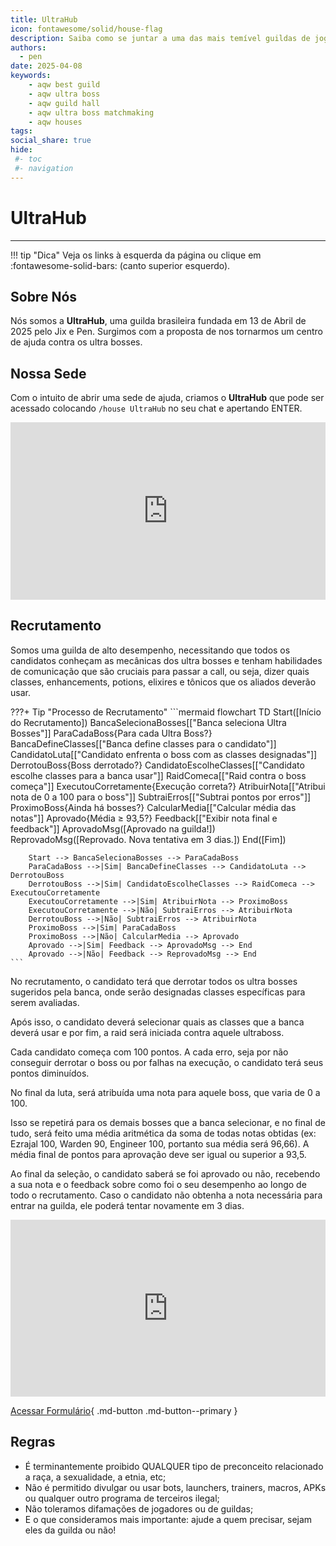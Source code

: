 ```yaml
---
title: UltraHub
icon: fontawesome/solid/house-flag
description: Saiba como se juntar a uma das mais temível guildas de jogadores endgame do AQWorlds.
authors:
  - pen
date: 2025-04-08
keywords:
    - aqw best guild
    - aqw ultra boss 
    - aqw guild hall
    - aqw ultra boss matchmaking
    - aqw houses
tags:
social_share: true
hide:
 #- toc
 #- navigation
---
```

# UltraHub
---
!!! tip "Dica"
    Veja os links à esquerda da página ou clique em :fontawesome-solid-bars: (canto superior esquerdo).

## Sobre Nós
Nós somos a **UltraHub**, uma guilda brasileira fundada em 13 de Abril de 2025 pelo Jix e Pen. Surgimos com a proposta de nos tornarmos um centro de ajuda contra os ultra bosses.

## Nossa Sede
Com o intuito de abrir uma sede de ajuda, criamos o **UltraHub** que pode ser acessado colocando `/house UltraHub` no seu chat e apertando ENTER.

<div style="position: relative; width: 100%; padding-bottom: 56.25%; height: 0; overflow: hidden;">
  <iframe 
    src="https://www.youtube.com/embed/Yc6KS2b2P7Y?si=Q_Lxz7nA6-6glzhX" 
    title="YouTube video player" 
    frameborder="0" 
    allow="accelerometer; autoplay; clipboard-write; encrypted-media; gyroscope; picture-in-picture; web-share" 
    referrerpolicy="strict-origin-when-cross-origin" 
    allowfullscreen 
    style="position: absolute; top: 0; left: 0; width: 100%; height: 100%;"
  ></iframe>
</div>

## Recrutamento
Somos uma guilda de alto desempenho, necessitando que todos os candidatos conheçam as mecânicas dos ultra bosses e tenham habilidades de comunicação que são cruciais para passar a call, ou seja, dizer quais classes, enhancements, potions, elixires e tônicos que os aliados deverão usar.

???+ Tip "Processo de Recrutamento"
    ```mermaid
    flowchart TD
        Start([Início do Recrutamento])
        BancaSelecionaBosses[["Banca seleciona Ultra Bosses"]]
        ParaCadaBoss{Para cada Ultra Boss?}
        BancaDefineClasses[["Banca define classes para o candidato"]]
        CandidatoLuta[["Candidato enfrenta o boss com as classes designadas"]]
        DerrotouBoss{Boss derrotado?}
        CandidatoEscolheClasses[["Candidato escolhe classes para a banca usar"]]
        RaidComeca[["Raid contra o boss começa"]]
        ExecutouCorretamente{Execução correta?}
        AtribuirNota[["Atribui nota de 0 a 100 para o boss"]]
        SubtraiErros[["Subtrai pontos por erros"]]
        ProximoBoss{Ainda há bosses?}
        CalcularMedia[["Calcular média das notas"]]
        Aprovado{Média ≥ 93,5?}
        Feedback[["Exibir nota final e feedback"]]
        AprovadoMsg([Aprovado na guilda!])
        ReprovadoMsg([Reprovado. Nova tentativa em 3 dias.])
        End([Fim])

        Start --> BancaSelecionaBosses --> ParaCadaBoss
        ParaCadaBoss -->|Sim| BancaDefineClasses --> CandidatoLuta --> DerrotouBoss
        DerrotouBoss -->|Sim| CandidatoEscolheClasses --> RaidComeca --> ExecutouCorretamente
        ExecutouCorretamente -->|Sim| AtribuirNota --> ProximoBoss
        ExecutouCorretamente -->|Não| SubtraiErros --> AtribuirNota
        DerrotouBoss -->|Não| SubtraiErros --> AtribuirNota
        ProximoBoss -->|Sim| ParaCadaBoss
        ProximoBoss -->|Não| CalcularMedia --> Aprovado
        Aprovado -->|Sim| Feedback --> AprovadoMsg --> End
        Aprovado -->|Não| Feedback --> ReprovadoMsg --> End
    ```


No recrutamento, o candidato terá que derrotar todos os ultra bosses sugeridos pela banca, onde serão designadas classes específicas para serem avaliadas. 

Após isso, o candidato deverá selecionar quais as classes que a banca deverá usar e por fim, a raid será iniciada contra aquele ultraboss.

Cada candidato começa com 100 pontos. A cada erro, seja por não conseguir derrotar o boss ou por falhas na execução, o candidato terá seus pontos diminuídos.

No final da luta, será atribuída uma nota para aquele boss, que varia de 0 a 100.

Isso se repetirá para os demais bosses que a banca selecionar, e no final de tudo, será feito uma média aritmética da soma de todas notas obtidas (ex: Ezrajal 100, Warden 90, Engineer 100, portanto sua média será 96,66). A média final de pontos para aprovação deve ser igual ou superior a 93,5.

Ao final da seleção, o candidato saberá se foi aprovado ou não, recebendo a sua nota e o feedback sobre como foi o seu desempenho ao longo de todo o recrutamento. Caso o candidato não obtenha a nota necessária para entrar na guilda, ele poderá tentar novamente em 3 dias.

<div style="position: relative; width: 100%; padding-bottom: 56.25%; height: 0; overflow: hidden;">
  <iframe 
    src="https://www.youtube.com/embed/5MOWeYzINBg?si=Q_Lxz7nA6-6glzhX" 
    title="YouTube video player" 
    frameborder="0" 
    allow="accelerometer; autoplay; clipboard-write; encrypted-media; gyroscope; picture-in-picture; web-share" 
    referrerpolicy="strict-origin-when-cross-origin" 
    allowfullscreen 
    style="position: absolute; top: 0; left: 0; width: 100%; height: 100%;"
  ></iframe>
</div>

[Acessar Formulário](https://forms.gle/xwvQpHDScw4FTWoZ7){ .md-button .md-button--primary }

## Regras
- É terminantemente proibido QUALQUER tipo de preconceito relacionado a raça, a sexualidade, a etnia, etc;
- Não é permitido divulgar ou usar bots, launchers, trainers, macros, APKs ou qualquer outro programa de terceiros ilegal;
- Não toleramos difamações de jogadores ou de guildas;
- E o que consideramos mais importante: ajude a quem precisar, sejam eles da guilda ou não!



